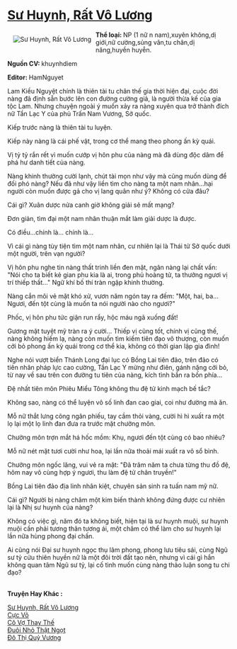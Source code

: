 <a href="https://utruyen.com/truyen/su-huynh-rat-vo-luong/16983/" title="Sư Huynh, Rất Vô Lương"><h1>Sư Huynh, Rất Vô Lương</h1></a><div style="display:table"><img align="right" style="float: left; padding: 10px;" src="https://utruyen.com/images/story/200x260/su-huynh-rat-vo-luong.jpg" alt="Sư Huynh, Rất Vô Lương"><b>Thể loại: </b>NP (1 nữ n nam),xuyên không,dị giới,nữ cường,sủng văn,tu chân,dị năng,huyền huyễn.<p></p><b>Nguồn CV: </b>khuynhdiem<p></p><b>Editor: </b>HamNguyet<p></p>Lam Kiều Nguyệt chính là thiên tài tu chân thế gia thời hiện đại, cuộc đời nàng đã định sẵn bước lên con đường cường giả, là người thừa kế của gia tộc Lam. Nhưng chuyện ngoài ý muốn xảy ra nàng xuyên qua trở thành đích nữ Tần Lạc Y của phủ Trấn Nam Vương, Sở quốc.<p></p>Kiếp trước nàng là thiên tài tu luyện.<p></p>Kiếp này nàng là cái phế vật, trong cơ thể mang theo phong ấn kỳ quái.<p></p>Vị tỷ tỷ rắn rết vì muốn cướp vị hôn phu của nàng mà đã dùng độc dâm để phá hư danh tiết của nàng.<p></p>Nàng khinh thường cười lạnh, chút tài mọn như vậy mà cũng muốn dùng để đối phó nàng? Nếu đã như vậy liền tìm cho nàng ta một nam nhân...hại người còn muốn được gả cho vị lang quân như ý? Không có cửa đâu? <p></p>Cái gì? Xuân dược nửa canh giờ không giải sẽ mất mạng?<p></p>Đơn giản, tìm đại một nam nhân thuận mắt làm giải dược là được.<p></p>Có điều...chính là... chính là... <p></p>Vì cái gì nàng tùy tiện tìm một nam nhân, cư nhiên lại là Thái tử Sở quốc dưới một người, trên vạn người?<p></p>Vị hôn phu nghe tin nàng thất trinh liền đen mặt, ngăn nàng lại chất vấn: "Nói cho ta biết kẻ gian phu kia là ai, trong phủ hoàng tử, ta thưởng ngươi vị trí thiếp thất..." Ngữ khí bố thí tràn ngập khinh thường.<p></p>Nàng cắn môi vẻ mặt khó xử, vươn năm ngón tay ra đếm: "Một, hai, ba... Ngươi, đến tột cùng là muốn ta nói người nào cho ngươi?"<p></p>Phốc, vị hôn phu tức giận run rẩy, hộc máu ngã xuống đất!<p></p>Gương mặt tuyệt mỹ tràn ra ý cười... Thiếp vị cũng tốt, chính vị cũng thế, nàng không hiếm lạ, nàng còn muốn tìm kiếm tiên đạo vô thượng, còn muốn cởi bỏ phong ấn kỳ quái trong cơ thể kia, không có thời gian lập gia đình!<p></p>Nghe nói vượt biển Thánh Long đại lục có Bồng Lai tiên đảo, trên đảo có tiên nhân pháp lực cao cường, Tần Lạc Y mừng như điên, gánh nặng cởi bỏ, từ nay về sau trên con đường tu tiên của nàng, kích tình bắn ra bốn phía...<p></p>Đệ nhất tiên môn Phiêu Miểu Tông không thu đệ tử kinh mạch bế tắc?<p></p>Không sao, nàng có thể luyện vô số linh đan cao giai, coi như đường mà ăn.<p></p>Mỗ nữ thắt lưng cõng ngân phiếu, tay cầm thỏi vàng, cười hì hì xuất ra một lọ lại một lọ linh đan đưa ra trước mặt chưởng môn.<p></p>Chưởng môn trợn mắt há hốc mồm: Khụ, ngươi đến tột cùng có bao nhiêu?<p></p>Mỗ nữ nét mặt tươi cười như hoa, lại lần nữa thoải mái xuất ra vô sổ bình.<p></p>Chưởng môn ngốc lăng, vui vẻ ra mặt: "Đã trăm năm ta chưa từng thu đồ đệ, hôm nay vô cùng hợp ý ngươi, thu làm đệ tử chân truyền!"<p></p>Bồng Lai tiên đảo địa linh nhân kiệt, chuyên sản sinh ra tuấn nam mỹ nữ. <p></p>Cái gì? Người bị nàng châm một kim biến thành không đứng được cư nhiên lại là Nhị sư huynh của nàng?<p></p>Không có việc gì, năm đó ta không biết, hiện tại là sư huynh muội, sư huynh muội cần phải tương thân tương ái, một châm có thể làm cho sư huynh lại lần nữa hùng phong đại chấn.<p></p>Ai cũng nói Đại sư huynh ngọc thụ lâm phong, phong lưu tiêu sái, cùng Ngũ sư tỷ cửu thiên huyền nữ là một đôi trời đất tạo nên, nhưng vì cái gì hắn không quan tâm Ngũ sư tỷ, lại cố tình muốn cùng nàng thảo luận song tu chi đạo?</div><p><br><b>Truyện Hay Khác :</b></p><a href="https://utruyen.com/truyen/su-huynh-rat-vo-luong/16983/" alt="Sư Huynh, Rất Vô Lương">Sư Huynh, Rất Vô Lương</a><br/><a href="https://utruyen.com/truyen/cuc-vo/17420/" alt="Cực Võ">Cực Võ</a><br/><a href="https://github.com/quanluxury/ngontinh_top100/tree/master/19243" alt="Cô Vợ Thay Thế">Cô Vợ Thay Thế</a><br/><a href="https://github.com/quanluxury/ngontinh_top100/tree/master/18767" alt="Đuôi Nhỏ Thật Ngọt">Đuôi Nhỏ Thật Ngọt</a><br/><a href="https://www.google.td/url?q=https%3A%2F%2Futruyen.com%2Ftruyen%2Fdo-thi-quy-vuong%2F12834%2F" alt="Đô Thị Quỷ Vương">Đô Thị Quỷ Vương</a><br/>